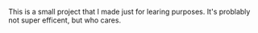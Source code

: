This is a small project that I made just for learing purposes. It's problably not super efficent, but who cares.

